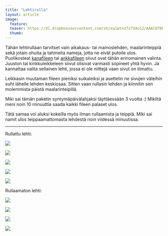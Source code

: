 ```yaml
---
title: "Lehtirulla"
layout: article
image:
  feature:
  teaser: https://dl.dropboxusercontent.com/sh/ea1wtnz7z734o12/AAAlD70hkSYFQuTRumHvckjLa/aktivointi/lehtirulla/DSC36316-245px.jpg
  thumb:
---
```


Tähän lehtirullaan tarvitset vain aikakaus- tai mainoslehden, maalarinteippiä sekä jotain ohuita ja tahmeita nameja, jotta ne eivät putoile ulos. Puolikosteat [kanafileen](http://clk.tradedoubler.com/click?p(210840)a(2526211)g(19927404)url(http://www.zooplus.fi/shop/koirat/luut/puruliuskat/rocco/171756)) tai [ankkafileen](http://clk.tradedoubler.com/click?p(240480)a(2526211)g(21401374)url(https://www.mustijamirri.fi/brit-care-let-s-bite-ankanrinta-80-g-018621-1)) siivut ovat tähän erinomainen valinta. Juuston tai kinkkuleikkeleen siivut olisivat varmasti sopineet yhtä hyvin. Ja kannattaa valita sellainen lehti, jossa ei ole niittejä vaan sivut on liimattu.

Leikkasin muutaman fileen pieniksi suikaleiksi ja asettelin ne sivujen väleihin suht lähelle lehden keskiosaa. Sitten vaan rullasin lehden ja kiinnitin sen molemmista päistä maalarinteipillä.

Miki sai tämän paketin syntymäpäivälahjaksi täyttäessään 3 vuotta :) Mikiltä meni noin 10 minuuttia saada kaikki fileen palaset ulos.

Tätä samaa voi aluksi kokeilla myös ilman rullaamista ja teippiä. Miki sai namit ulos teippaamattomasta lehdestä noin viidessä minuutissa.

---

Rullattu lehti:

[![](https://dl.dropboxusercontent.com/sh/ea1wtnz7z734o12/AADUuqWnHIbwDNbXChCaAP7ya/aktivointi/lehtirulla/DSC36316-800px.jpg)](https://dl.dropboxusercontent.com/sh/ea1wtnz7z734o12/AAA0nBm8UgaM6499gh5LxPfka/aktivointi/lehtirulla/DSC36316.jpg)

[![](https://dl.dropboxusercontent.com/sh/ea1wtnz7z734o12/AAAHopiOwj5Hh7Y9ivqmzKUQa/aktivointi/lehtirulla/DSC36330-800px.jpg)](https://dl.dropboxusercontent.com/sh/ea1wtnz7z734o12/AADatWkl-mXhiWjNccwJNalva/aktivointi/lehtirulla/DSC36330.jpg)

[![](https://dl.dropboxusercontent.com/sh/ea1wtnz7z734o12/AAAS8z1N2jjfzZRamac5BcYOa/aktivointi/lehtirulla/DSC36415-800px.jpg)](https://dl.dropboxusercontent.com/sh/ea1wtnz7z734o12/AAANPYdc9THtIMOksIJNOStXa/aktivointi/lehtirulla/DSC36415.jpg)

[![](https://dl.dropboxusercontent.com/sh/ea1wtnz7z734o12/AADtKYEXCfnLSduZ2IcrG1YEa/aktivointi/lehtirulla/DSC36428-800px.jpg)](https://dl.dropboxusercontent.com/sh/ea1wtnz7z734o12/AABIBqFS5HtYWwer4Vc8OJcRa/aktivointi/lehtirulla/DSC36428.jpg)

[![](https://dl.dropboxusercontent.com/sh/ea1wtnz7z734o12/AACN3XInIlWTY2ZMLbPlYMSja/aktivointi/lehtirulla/DSC36439-800px.jpg)](https://dl.dropboxusercontent.com/sh/ea1wtnz7z734o12/AAB_t151ez-BQA9X-PFkoNlUa/aktivointi/lehtirulla/DSC36439.jpg)

Rullaamaton lehti:

[![](https://dl.dropboxusercontent.com/sh/ea1wtnz7z734o12/AABgBYRl2_nV4WleHa2jAHkDa/aktivointi/lehtirulla/DSC36306-800px.jpg)](https://dl.dropboxusercontent.com/sh/ea1wtnz7z734o12/AABnuDVp3vJR9ZvNnGfKIQ4ga/aktivointi/lehtirulla/DSC36306.jpg)

[![](https://dl.dropboxusercontent.com/sh/ea1wtnz7z734o12/AABw3fDIcWx0Zd-GldtoZ-Eqa/aktivointi/lehtirulla/DSC36181-800px.jpg)](https://dl.dropboxusercontent.com/sh/ea1wtnz7z734o12/AAAmIE0H5YUGiRdfAIsAohDwa/aktivointi/lehtirulla/DSC36181.jpg)

[![](https://dl.dropboxusercontent.com/sh/ea1wtnz7z734o12/AAAiDkOMWhMpsIxWLAsn3vcma/aktivointi/lehtirulla/DSC36120-800px.jpg)](https://dl.dropboxusercontent.com/sh/ea1wtnz7z734o12/AACugPIQ8y7oVuH1OQFz_Fdja/aktivointi/lehtirulla/DSC36120.jpg)

[![](https://dl.dropboxusercontent.com/sh/ea1wtnz7z734o12/AACysUr-iA2CAIIDDzHv4HrCa/aktivointi/lehtirulla/DSC36290-800px.jpg)](https://dl.dropboxusercontent.com/sh/ea1wtnz7z734o12/AADmZ9_BTwM6e9QJaNZ9Y7x2a/aktivointi/lehtirulla/DSC36290.jpg)
